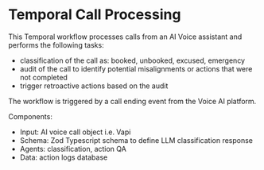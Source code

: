 # Temporal Call Processing

This Temporal workflow processes calls from an AI Voice assistant and performs the following tasks:

- classification of the call as: booked, unbooked, excused, emergency
- audit of the call to identify potential misalignments or actions that were not completed
- trigger retroactive actions based on the audit

The workflow is triggered by a call ending event from the Voice AI platform.

Components:
- Input: AI voice call object i.e. Vapi
- Schema: Zod Typescript schema to define LLM classification response
- Agents: classification, action QA
- Data: action logs database

